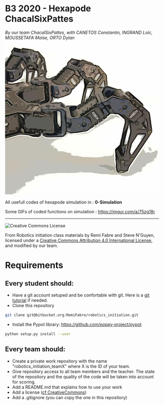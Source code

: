 # B3 2020 - Hexapode ChacalSixPattes
_By our team ChacalSixPattes, with CANETOS Constantin, INGRAND Loïc, MOUSSETAFA Moïse,	ORTO Dylan_
![Screenshot](title.jpg) 

All usefull codes of hexapode simulation in : **0-Simulation**

Some GIFs of coded functions on simulation : 
https://imgur.com/a/75zg18r

---

![Creative Commons License](https://i.creativecommons.org/l/by/4.0/88x31.png)

From Robotics initiation class materials by Remi Fabre and Steve N'Guyen, licensed under a [Creative Commons Attribution 4.0 International License](https://creativecommons.org/licenses/by/4.0/), and modified by our team.

# Requirements

## Every student should:

- Have a git account setuped and be confortable with git. Here is a [git tutorial](https://www.atlassian.com/git/tutorials/setting-up-a-repository) if needed.
- Clone this repository
```bash
git clone git@bitbucket.org:RemiFabre/robotics_initiation.git
```
- Install the Pypot library: https://github.com/poppy-project/pypot
```bash
python setup.py install --user
```

## Every team should:

- Create a private work repository with the name "robotics_initiation_teamX" where X is the ID of your team.
- Give repository access to all team members and the teacher. The state of the repository and the quality of the code will be taken into account for scoring.
- Add a README.md that explains how to use your work 
- Add a license ([cf CreativeCommons](https://creativecommons.org/choose/))
- Add a .gitignore (you can copy the one in this repository)
